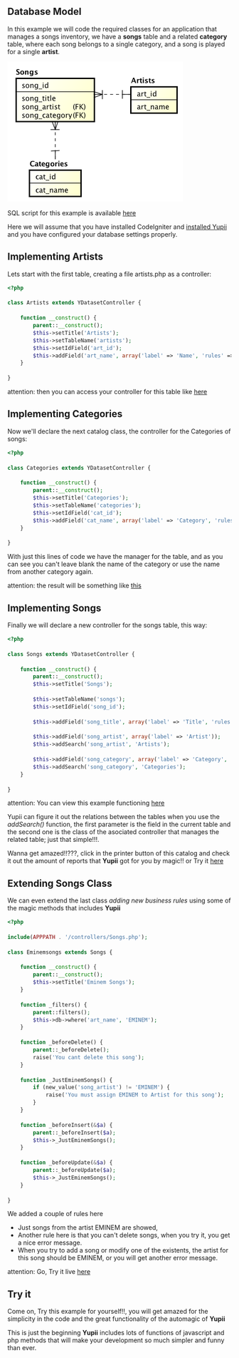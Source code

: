 ## Database Model

In this example we will code the required classes for an application that manages a songs inventory, 
we have a **songs** table and a related **category** table, where each song belongs to a single category,
and a song is played for a single **artist**.

![er](./img/er.png)

SQL script for this example is available [here](./songs.zip)

Here we will assume that you have installed CodeIgniter and [installed Yupii](install.md) and you have configured your database settings properly.

## Implementing Artists

Lets start with the first table, creating a file artists.php as a controller:

```php
<?php

class Artists extends YDatasetController {

    function __construct() {
        parent::__construct();
        $this->setTitle('Artists');
        $this->setTableName('artists');
        $this->setIdField('art_id');
        $this->addField('art_name', array('label' => 'Name', 'rules' => 'required'));
    }

}
```

attention: then you can access your controller for this table like [here](http://analisis911.aexiuv.com/index.php/artists)

## Implementing Categories

Now we'll declare the next catalog class, the controller for the Categories of songs: 

```php
<?php

class Categories extends YDatasetController {

    function __construct() {
        parent::__construct();
        $this->setTitle('Categories');
        $this->setTableName('categories');
        $this->setIdField('cat_id');
        $this->addField('cat_name', array('label' => 'Category', 'rules' => 'required|is_unique'));
    }

}
```

With just this lines of code we have the manager for the table, and as you can see you can't leave blank the name of the category or use the name from another category again.

attention: the result will be something like [this](https://analisis911.aexiuv.com/index.php/categories)

## Implementing Songs

Finally we will declare a new controller for the songs table, this way: 

```php
<?php

class Songs extends YDatasetController {

    function __construct() {
        parent::__construct();
        $this->setTitle('Songs');

        $this->setTableName('songs');
        $this->setIdField('song_id');

        $this->addField('song_title', array('label' => 'Title', 'rules' => 'required'));

        $this->addField('song_artist', array('label' => 'Artist'));
        $this->addSearch('song_artist', 'Artists');

        $this->addField('song_category', array('label' => 'Category', 'rules' => 'required'));
        $this->addSearch('song_category', 'Categories');
    }

}
```

attention: You can view this example functioning [here](http://analisis911.aexiuv.com/index.php/songs)

Yupii can figure it out the relations between the tables when you use the *addSearch()* function, the first parameter is the field in the current table and the second one is the class of the asociated controller that manages the related table; just that simple!!!.

Wanna get amazed!!???, click in the printer button of this catalog and check it out the amount of reports that **Yupii** got for you by magic!! or Try it [here](http://analisis911.aexiuv.com/index.php/songs/report)

## Extending Songs Class

We can even extend the last class *adding new business rules* using some of the magic methods that includes **Yupii**

```php
<?php

include(APPPATH . '/controllers/Songs.php');

class Eminemsongs extends Songs {

    function __construct() {
        parent::__construct();
        $this->setTitle('Eminem Songs');
    }

    function _filters() {
        parent::filters();
        $this->db->where('art_name', 'EMINEM');
    }

    function _beforeDelete() {
        parent::_beforeDelete();
        raise('You cant delete this song');
    }

    function _JustEminemSongs() {
        if (new_value('song_artist') != 'EMINEM') {
            raise('You must assign EMINEM to Artist for this song');
        }
    }

    function _beforeInsert(&$a) {
        parent::_beforeInsert($a);
        $this->_JustEminemSongs();
    }

    function _beforeUpdate(&$a) {
        parent::_beforeUpdate($a);
        $this->_JustEminemSongs();
    }

}
```

We added a couple of rules here 
- Just songs from the artist EMINEM are showed, 
- Another rule here is that you can't delete songs, when you try it, you get a nice error message.
- When you try to add a song or modify one of the existents, the artist for this song should be EMINEM, or you will get another error message.

attention: Go, Try it live [here](http://analisis911.aexiuv.com/index.php/eminemsongs)

## Try it

Come on, Try this example for yourself!!, you will get amazed for the simplicity in the code and the great functionality of the automagic of **Yupii**

This is just the beginning **Yupii** includes lots of functions of javascript and php methods that will make your development so much simpler and funny than ever.

<script>
$(function() {
 $(document.links).filter(function() {
     return this.hostname != window.location.hostname;
 }).attr('target', '_blank');
 });
</script>
